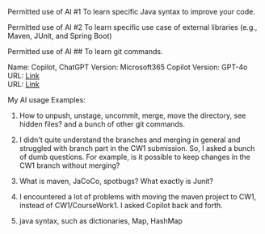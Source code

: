 Permitted use of AI #1
To learn specific Java syntax to improve your code.

Permitted use of AI #2
To learn specific use case of external libraries (e.g., Maven, JUnit, and Spring Boot)

Permitted use of AI ##
To learn git commands.

Name: Copilot, ChatGPT 
Version: Microsoft365 Copilot 
Version: GPT-4o 
URL: [Link](https://copilot.microsoft.com/)  
URL: [Link](https://chatgpt.com/)  

My AI usage Examples: 

1. How to unpush, unstage, uncommit, merge, move the directory, see hidden files? and a bunch of other git commands.

2. I didn't quite understand the branches and merging in general and struggled with branch part in the CW1 submission.
So, I asked a bunch of dumb questions. For example, is it possible to keep changes in the CW1 branch without merging?

3. What is maven, JaCoCo, spotbugs? What exactly is Junit? 

4. I encountered a lot of problems with moving the maven project to CW1, instead of CW1/CourseWork1. I asked Copilot back and forth.

5. java syntax, such as dictionaries, Map, HashMap

